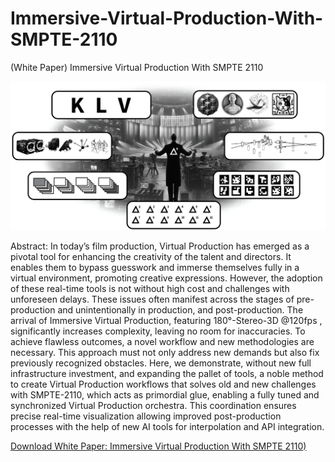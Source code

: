 # Immersive-Virtual-Production-With-SMPTE-2110
(White Paper) Immersive Virtual Production With SMPTE 2110


[![](https://github.com/videofeedback/Immersive-Virtual-Production-With-SMPTE-2110/blob/main/images/Orchestrated_Metadata_Syncronization_with_SMPTE_2110-41_42.png)](https://github.com/videofeedback/Immersive-Virtual-Production-With-SMPTE-2110/blob/main/images/Orchestrated_Metadata_Syncronization_with_SMPTE_2110-41_42.png)


Abstract: In today’s film production, Virtual Production has emerged as a pivotal tool for enhancing the creativity of the talent and directors. It enables them to bypass guesswork and immerse themselves fully in a virtual environment, promoting creative expressions. However, the adoption of these real-time tools is not without high cost and challenges with unforeseen delays. These issues often manifest across the stages of pre-production and unintentionally in production, and post-production. The arrival of Immersive Virtual Production, featuring 180°-Stereo-3D @120fps , significantly increases complexity, leaving no room for inaccuracies. To achieve flawless outcomes, a novel workflow and new methodologies are necessary. This approach must not only address new demands but also fix previously recognized obstacles. Here, we demonstrate, without new full infrastructure investment, and expanding the pallet of tools, a noble method to create Virtual Production workflows that solves old and new challenges with SMPTE-2110, which acts as primordial glue, enabling a fully tuned and synchronized Virtual Production orchestra. This coordination ensures precise real-time visualization allowing improved post-production processes with the help of new AI tools for interpolation and API integration.


[Download White Paper: Immersive Virtual Production With SMPTE 2110)](https://github.com/videofeedback/Immersive-Virtual-Production-With-SMPTE-2110/blob/main/Immersive_Virtual_Production_with_SMPTE-2110_R_v1_2024_097_1600_v1.pdf)

